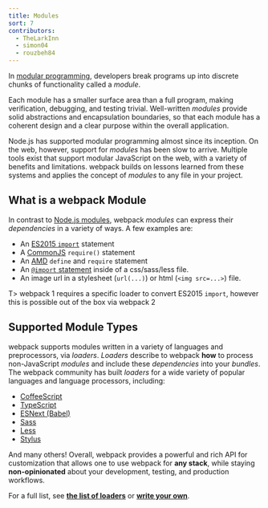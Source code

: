 ```yaml
---
title: Modules
sort: 7
contributors:
  - TheLarkInn
  - simon04
  - rouzbeh84
---
```


In [modular programming](https://en.wikipedia.org/wiki/Modular_programming), developers break programs up into discrete chunks of functionality called a _module_.

Each module has a smaller surface area than a full program, making verification, debugging, and testing trivial.
Well-written _modules_ provide solid abstractions and encapsulation boundaries, so that each module has a coherent design and a clear purpose within the overall application.

Node.js has supported modular programming almost since its inception.
On the web, however, support for _modules_ has been slow to arrive.
Multiple tools exist that support modular JavaScript on the web, with a variety of benefits and limitations.
webpack builds on lessons learned from these systems and applies the concept of _modules_ to any file in your project.

## What is a webpack Module

In contrast to [Node.js modules](https://nodejs.org/api/modules.html), webpack _modules_ can express their _dependencies_ in a variety of ways. A few examples are:

* An [ES2015 `import`](https://developer.mozilla.org/en-US/docs/Web/JavaScript/Reference/Statements/import) statement
* A [CommonJS](http://www.commonjs.org/specs/modules/1.0/) `require()` statement
* An [AMD](https://github.com/amdjs/amdjs-api/blob/master/AMD.md) `define` and `require` statement
* An [`@import` statement](https://developer.mozilla.org/en-US/docs/Web/CSS/@import) inside of a css/sass/less file.
* An image url in a stylesheet (`url(...)`) or html (`<img src=...>`) file.

T> webpack 1 requires a specific loader to convert ES2015 `import`, however this is possible out of the box via webpack 2

## Supported Module Types

webpack supports modules written in a variety of languages and preprocessors, via _loaders_. _Loaders_ describe to webpack **how** to process non-JavaScript _modules_ and include these _dependencies_ into your _bundles_.
The webpack community has built _loaders_ for a wide variety of popular languages and language processors, including:

* [CoffeeScript](http://coffeescript.org)
* [TypeScript](https://www.typescriptlang.org)
* [ESNext (Babel)](https://babeljs.io)
* [Sass](http://sass-lang.com)
* [Less](http://lesscss.org)
* [Stylus](http://stylus-lang.com)

And many others! Overall, webpack provides a powerful and rich API for customization that allows one to use webpack for **any stack**, while staying **non-opinionated** about your development, testing, and production workflows.

For a full list, see [**the list of loaders**](/loaders) or [**write your own**](/documentation/api/loaders).
